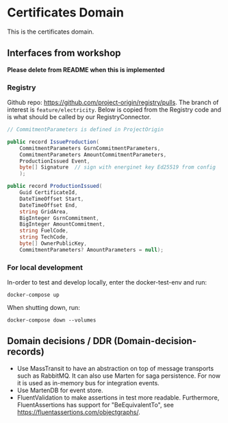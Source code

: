 # Certificates Domain
This is the certificates domain.

## Interfaces from workshop

**Please delete from README when this is implemented**

### Registry

Github repo: https://github.com/project-origin/registry/pulls. The branch of interest is `feature/electricity`. Below is copied from the Registry code and is what should be called by our RegistryConnector.

```cs
// CommitmentParameters is defined in ProjectOrigin

public record IssueProduction(
    CommitmentParameters GsrnCommitmentParameters,
    CommitmentParameters AmountCommitmentParameters,
    ProductionIssued Event,
    byte[] Signature  // sign with energinet key Ed25519 from config
    );

public record ProductionIssued(
    Guid CertificateId,
    DateTimeOffset Start,
    DateTimeOffset End,
    string GridArea,
    BigInteger GsrnCommitment,
    BigInteger AmountCommitment,
    string FuelCode,
    string TechCode,
    byte[] OwnerPublicKey,
    CommitmentParameters? AmountParameters = null);

```

### For local development
In-order to test and develop locally, enter the docker-test-env and run:
```
docker-compose up
```
When shutting down, run:
```
docker-compose down --volumes
```

## Domain decisions / DDR (Domain-decision-records)

* Use MassTransit to have an abstraction on top of message transports such as RabbitMQ. It can also use Marten for saga persistence. For now it is used as in-memory bus for integration events.
* Use MartenDB for event store.
* FluentValidation to make assertions in test more readable. Furthermore, FluentAssertions has support for "BeEquivalentTo", see https://fluentassertions.com/objectgraphs/.
